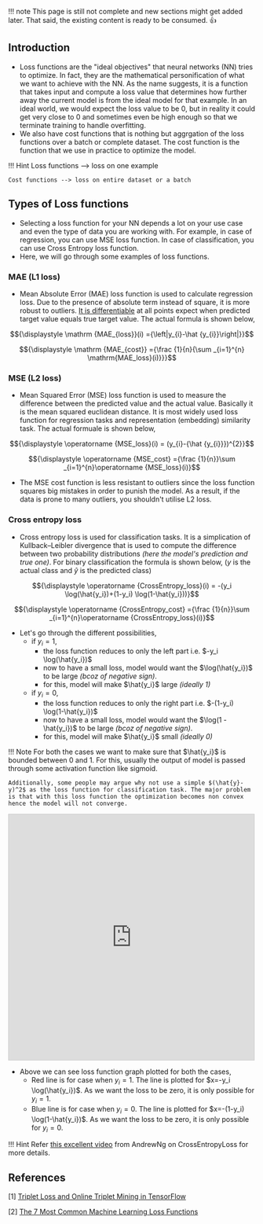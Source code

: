 !!! note
    This page is still not complete and new sections might get added later. That said, the existing content is ready to be consumed. 👍

## Introduction

- Loss functions are the "ideal objectives" that neural networks (NN) tries to optimize. In fact, they are the mathematical personification of what we want to achieve with the NN. As the name suggests, it is a function that takes input and compute a loss value that determines how further away the current model is from the ideal model for that example. In an ideal world, we would expect the loss value to be 0, but in reality it could get very close to 0 and sometimes even be high enough so that we terminate training to handle overfitting.
- We also have cost functions that is nothing but aggrgation of the loss functions over a batch or complete dataset. The cost function is the function that we use in practice to optimize the model.

!!! Hint
    Loss functions --> loss on one example

    Cost functions --> loss on entire dataset or a batch

## Types of Loss functions

- Selecting a loss function for your NN depends a lot on your use case and even the type of data you are working with. For example, in case of regression, you can use MSE loss function. In case of classification, you can use Cross Entropy loss function. 
- Here, we will go through some examples of loss functions.

### MAE (L1 loss)

- Mean Absolute Error (MAE) loss function is used to calculate regression loss. Due to the presence of absolute term instead of square, it is more robust to outliers. [It is differentiable](https://stats.stackexchange.com/questions/312737/mean-absolute-error-mae-derivative) at all points expect when predicted target value equals true target value. The actual formula is shown below,

$${\displaystyle \mathrm {MAE_{loss}}(i) ={\left|y_{i}-\hat {y_{i}}\right|}}$$

$${\displaystyle \mathrm {MAE_{cost}} ={\frac {1}{n}{\sum _{i=1}^{n} \mathrm{MAE_loss}(i)}}}$$

### MSE (L2 loss)

- Mean Squared Error (MSE) loss function is used to measure the difference between the predicted value and the actual value. Basically it is the mean squared euclidean distance. It is most widely used loss function for regression tasks and representation (embedding) similarity task. The actual formuale is shown below, 

$${\displaystyle \operatorname {MSE_loss}(i) = (y_{i}-{\hat {y_{i}}})^{2}}$$

$${\displaystyle \operatorname {MSE_cost} ={\frac {1}{n}}\sum _{i=1}^{n}\operatorname {MSE_loss}(i)}$$

- The MSE cost function is less resistant to outliers since the loss function squares big mistakes in order to punish the model. As a result, if the data is prone to many outliers, you shouldn't utilise L2 loss.

### Cross entropy loss

- Cross entropy loss is used for classification tasks. It is a simplication of Kullback–Leibler divergence that is used to compute the difference between two probability distributions *(here the model's prediction and true one)*. For binary classification the formula is shown below, ($y$ is the actual class and $\hat{y}$ is the predicted class)

$${\displaystyle \operatorname {CrossEntropy_loss}(i) = -(y_i \log(\hat{y_i})+(1-y_i) \log(1-\hat{y_i}))}$$

$${\displaystyle \operatorname {CrossEntropy_cost} ={\frac {1}{n}}\sum _{i=1}^{n}\operatorname {CrossEntropy_loss}(i)}$$

- Let's go through the different possibilities, 
  - if $y_i=1$, 
    - the loss function reduces to only the left part i.e. $-y_i \log(\hat{y_i})$
    - now to have a small loss, model would want the $\log(\hat{y_i})$ to be large *(bcoz of negative sign)*. 
    - for this, model will make $\hat{y_i}$ large *(ideally 1)*
  - if $y_i=0$, 
    - the loss function reduces to only the right part i.e. $-(1-y_i) \log(1-\hat{y_i})$
    - now to have a small loss, model would want the $\log(1 - \hat{y_i})$ to be large *(bcoz of negative sign)*. 
    - for this, model will make $\hat{y_i}$ small *(ideally 0)*

!!! Note
    For both the cases we want to make sure that $\hat{y_i}$ is bounded between 0 and 1. For this, usually the output of model is passed through some activation function like sigmoid.

    Additionally, some people may argue why not use a simple $(\hat{y}-y)^2$ as the loss function for classification task. The major problem is that with this loss function the optimization becomes non convex hence the model will not converge.

<iframe src="https://www.desmos.com/calculator/lfquh1ib5d?embed" width="500" height="500" style="border: 1px solid #ccc" frameborder=0></iframe>

- Above we can see loss function graph plotted for both the cases,
  - Red line is for case when $y_i=1$. The line is plotted for $x=-y_i \log(\hat{y_i})$. As we want the loss to be zero, it is only possible for $y_i=1$.
  - Blue line is for case when $y_i=0$. The line is plotted for $x=-(1-y_i) \log(1-\hat{y_i})$. As we want the loss to be zero, it is only possible for $y_i=0$.

!!! Hint
    Refer [this excellent video](https://www.coursera.org/lecture/neural-networks-deep-learning/logistic-regression-cost-function-yWaRd) from AndrewNg on CrossEntropyLoss for more details.

<!-- ### Triplet loss -->


## References

[1] [Triplet Loss and Online Triplet Mining in TensorFlow](https://omoindrot.github.io/triplet-loss)

[2] [The 7 Most Common Machine Learning Loss Functions](https://builtin.com/machine-learning/common-loss-functions)
